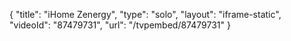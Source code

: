 {
    "title": "iHome Zenergy",
    "type": "solo",
    "layout": "iframe-static",
    "videoId": "87479731",
    "url": "\/tvpembed\/87479731"
}